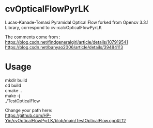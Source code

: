 # cvOpticalFlowPyrLK
Lucas-Kanade-Tomasi Pyramidal Optical Flow forked from Opencv 3.3.1 Library, correspond to cv::calcOpticalFlowPyrLK

The comments come from :  
https://blog.csdn.net/findgeneralgirl/article/details/107919541  
https://blog.csdn.net/banyao2006/article/details/39484113  

# Usage 
mkdir build  
cd build  
cmake ..  
make -j  
./TestOpticalFlow  
  
Change your path here:  
https://github.com/HP-Yin/cvOpticalFlowPyrLK/blob/main/TestOpticalFlow.cpp#L12
